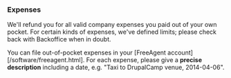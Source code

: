 ### Expenses

We'll refund you for all valid company expenses you paid out of your own pocket. For certain kinds of expenses, we've defined limits; please check back with Backoffice when in doubt.

You can file out-of-pocket expenses in your [FreeAgent account][/software/freeagent.html]. For each expense, please give a **precise description** including a date, e.g. "Taxi to DrupalCamp venue, 2014-04-06".